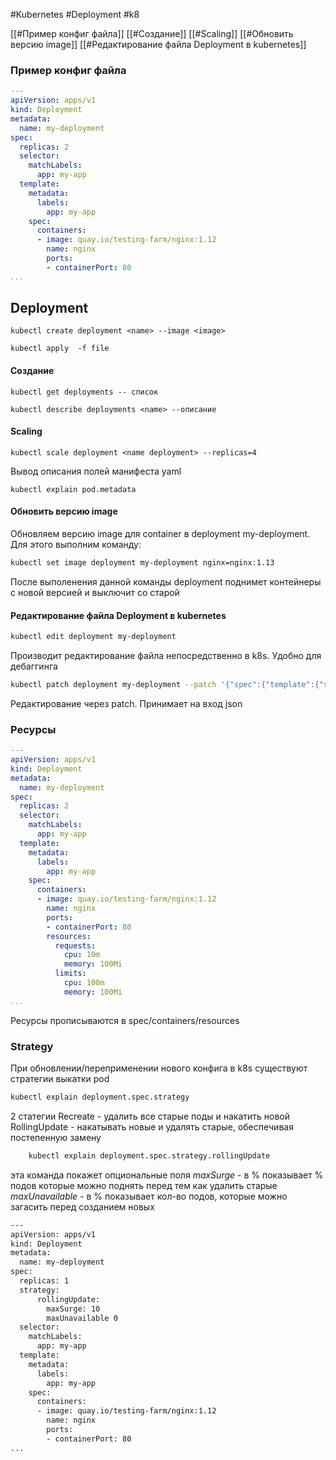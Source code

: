 #Kubernetes #Deployment #k8

[[#Пример конфиг файла]]
[[#Создание]]
[[#Scaling]]
[[#Обновить версию image]]
[[#Редактирование файла Deployment в kubernetes]]



### Пример конфиг файла
```yaml
---  
apiVersion: apps/v1  
kind: Deployment  
metadata:  
  name: my-deployment  
spec:  
  replicas: 2  
  selector:  
    matchLabels:  
      app: my-app  
  template:  
    metadata:  
      labels:  
        app: my-app  
    spec:  
      containers:  
      - image: quay.io/testing-farm/nginx:1.12  
        name: nginx  
        ports:  
        - containerPort: 80  
...
```

## Deployment
```
kubectl create deployment <name> --image <image>

kubectl apply  -f file

```

#### Создание
```
kubectl get deployments -- список 

kubectl describe deployments <name> --описание
```

#### Scaling 
```
kubectl scale deployment <name deployment> --replicas=4
```

Вывод описания полей манифеста yaml
```
kubectl explain pod.metadata
```


#### Обновить версию image  
  
Обновляем версию image для container в deployment my-deployment.  
Для этого выполним команду:  
  
```bash  
kubectl set image deployment my-deployment nginx=nginx:1.13

```
После выполенения данной команды deployment поднимет контейнеры с новой версией и выключит со старой


#### Редактирование файла Deployment в kubernetes
```bash
kubectl edit deployment my-deployment
```

Производит редактирование файла непосредственно в k8s. Удобно для дебаггинга

```bash
kubectl patch deployment my-deployment --patch '{"spec":{"template":{"spec":{"containers":[{"name":"nginx","resources":{"requests":{"cpu":"10"},"limits":{"cpu":"10"}}}]}}}}'
```
Редактирование через patch. Принимает на вход json

### Ресурсы 
```yaml
---  
apiVersion: apps/v1  
kind: Deployment  
metadata:  
  name: my-deployment  
spec:  
  replicas: 2  
  selector:  
    matchLabels:  
      app: my-app  
  template:  
    metadata:  
      labels:  
        app: my-app  
    spec:  
      containers:  
      - image: quay.io/testing-farm/nginx:1.12  
        name: nginx  
        ports:  
        - containerPort: 80  
        resources:  
          requests:  
            cpu: 10m  
            memory: 100Mi  
          limits:  
            cpu: 100m  
            memory: 100Mi  
...
```
Ресурсы прописываются в spec/containers/resources

### Strategy
При обновлении/переприменении нового конфига в k8s существуют стратегии выкатки pod
```bash
kubectl explain deployment.spec.strategy
```
2 статегии
	Recreate - удалить все старые поды и накатить новой
	RollingUpdate - накатывать новые и удалять старые, обеспечивая постепенную замену
	
```bash
	kubectl explain deployment.spec.strategy.rollingUpdate
```
эта команда покажет опциональные поля
*maxSurge* - в % показывает % подов которые можно поднять перед тем как удалить старые
*maxUnavailable* - в % показывает кол-во подов, которые можно загасить перед созданием новых

```bash
---  
apiVersion: apps/v1  
kind: Deployment  
metadata:  
  name: my-deployment  
spec:  
  replicas: 1
  strategy:
      rollingUpdate:
        maxSurge: 10
        maxUnavailable 0	    
  selector:  
    matchLabels:  
      app: my-app  
  template:  
    metadata:  
      labels:  
        app: my-app  
    spec:  
      containers:  
      - image: quay.io/testing-farm/nginx:1.12  
        name: nginx  
        ports:  
        - containerPort: 80  
...

```